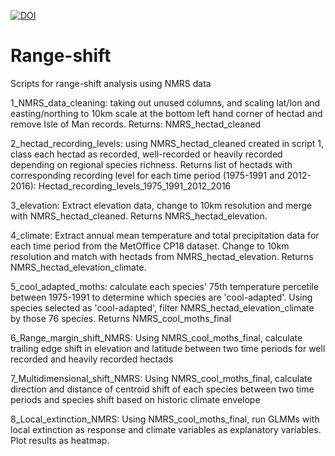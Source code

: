 [![DOI](https://zenodo.org/badge/424910381.svg)](https://zenodo.org/badge/latestdoi/424910381)

# Range-shift
Scripts for range-shift analysis using NMRS data

1_NMRS_data_cleaning: taking out unused columns, and scaling lat/lon and easting/northing to 10km scale at the bottom left hand corner of hectad and remove Isle of Man records. Returns: NMRS_hectad_cleaned

2_hectad_recording_levels: using NMRS_hectad_cleaned created in script 1, class each hectad as recorded, well-recorded or heavily recorded depending on regional species richness. Returns list of hectads with corresponding recording level for each time period (1975-1991 and 2012-2016): Hectad_recording_levels_1975_1991_2012_2016

3_elevation: Extract elevation data, change to 10km resolution and merge with NMRS_hectad_cleaned. Returns NMRS_hectad_elevation.

4_climate: Extract annual mean temperature and total precipitation data for each time period from the MetOffice CP18 dataset. Change to 10km resolution and match with hectads from NMRS_hectad_elevation. Returns NMRS_hectad_elevation_climate. 

5_cool_adapted_moths: calculate each species' 75th temperature percetile between 1975-1991 to determine which species are 'cool-adapted'. Using species selected as 'cool-adapted', filter NMRS_hectad_elevation_climate by those 76 species. Returns NMRS_cool_moths_final

6_Range_margin_shift_NMRS: Using NMRS_cool_moths_final, calculate trailing edge shift in elevation and latitude between two time periods for well recorded and heavily recorded hectads

7_Multidimensional_shift_NMRS: Using NMRS_cool_moths_final, calculate direction and distance of centroid shift of each species between two time periods and species shift based on historic climate envelope

8_Local_extinction_NMRS: Using NMRS_cool_moths_final, run GLMMs with local extinction as response and climate variables as explanatory variables. Plot results as heatmap. 
